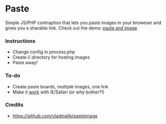 # Paste

Simple JS/PHP contraption that lets you paste images in your broweser and gives you a sharable link. Check out the demo: [paste and image](http://p.mk/)

### Instructions
- Change config in process.php
- Create i/ directory for hosting images
- Paste away!

### To-do
- Create paste boards, multiple images, one link
- Make it [work](https://www.lucidchart.com/techblog/2014/12/02/definitive-guide-copying-pasting-javascript/) with IE/Safari (or why bother?!)

### Credits
- https://github.com/vladmalik/pasteimage